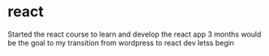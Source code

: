 # react
Started the react course to learn and develop the react app 
3 months would be the goal to my transition from wordpress to react dev
letss begin
